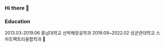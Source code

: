 ### Hi there 👋
### Education
2013.03-2019.06 충남대학교 선박해양공학과
2019.09~2022.02 성균관대학교 스마트팩토리융합학과
:clap:
<!--
**ryukkt62/ryukkt62** is a ✨ _special_ ✨ repository because its `README.md` (this file) appears on your GitHub profile.

Here are some ideas to get you started:

- 🔭 I’m currently working on ...
- 🌱 I’m currently learning ...
- 👯 I’m looking to collaborate on ...
- 🤔 I’m looking for help with ...
- 💬 Ask me about ...
- 📫 How to reach me: ...
- 😄 Pronouns: ...
- ⚡ Fun fact: ...
-->

